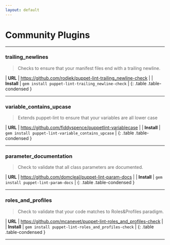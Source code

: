 ```yaml
---
layout: default
---
```

# Community Plugins

---

### trailing_newlines

> Checks to ensure that your manifest files end with a trailing newline.

| **URL**     | <https://github.com/rodjek/puppet-lint-trailing_newline-check> |
| **Install** | `gem install puppet-lint-trailing_newline-check`               |
{: .table .table-condensed }

---

### variable_contains_upcase

> Extends puppet-lint to ensure that your variables are all lower case

| **URL**     | <https://github.com/fiddyspence/puppetlint-variablecase> |
| **Install** | `gem install puppet-lint-variable_contains_upcase`       |
{: .table .table-condensed }

---

### parameter_documentation

> Check to validate that all class parameters are documented.

| **URL**     | <https://github.com/domcleal/puppet-lint-param-docs> |
| **Install** | `gem install puppet-lint-param-docs`                 |
{: .table .table-condensed }

---

### roles_and_profiles

> Check to validate that your code matches to Roles&Profiles paradigm.

| **URL**     | <https://github.com/mcanevet/puppet-lint-roles_and_profiles-check> |
| **Install** | `gem install puppet-lint-roles_and_profiles-check`                 |
{: .table .table-condensed }

---
